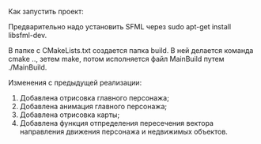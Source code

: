 Как запустить проект:

Предварительно надо установить SFML через sudo apt-get install libsfml-dev.

В папке с CMakeLists.txt создается папка build. В ней делается команда cmake .., зетем make, потом исполняется файл MainBuild путем ./MainBuild.

Изменения с предыдущей реализации:
1) Добавлена отрисовка главного персонажа;
2) Добавлена анимация главного персонажа;
3) Добавлена отрисовка карты;
4) Добавлена функция отпределения пересечения вектора направления движения персонажа и недвижимых объектов.